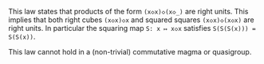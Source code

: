 This law states that products of the form `(x◇x)◇(x◇_)` are right units.  This implies that both right cubes `(x◇x)◇x` and squared squares `(x◇x)◇(x◇x)` are right units.  In particular the squaring map `S: x ↦ x◇x` satisfies `S(S(S(x))) = S(S(x))`.

This law cannot hold in a (non-trivial) commutative magma or quasigroup.
